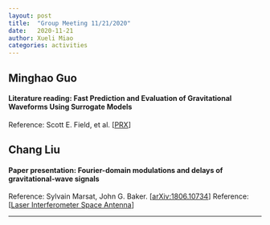 ```yaml
---
layout: post
title:  "Group Meeting 11/21/2020"
date:   2020-11-21
author: Xueli Miao
categories: activities
---
```



## Minghao Guo

#### Literature reading: Fast Prediction and Evaluation of Gravitational Waveforms Using Surrogate Models 

Reference: Scott E. Field, et al. [[PRX](https://journals.aps.org/prx/abstract/10.1103/PhysRevX.4.031006)]



## Chang Liu

#### Paper presentation: Fourier-domain modulations and delays of gravitational-wave signals

Reference: Sylvain Marsat, John G. Baker. [[arXiv:1806.10734](https://arxiv.org/abs/1806.10734)]
Reference: [[Laser Interferometer Space Antenna](https://lisa-ldc.lal.in2p3.fr/static/data/pdf/LDC-manual-002.pdf)]






---
